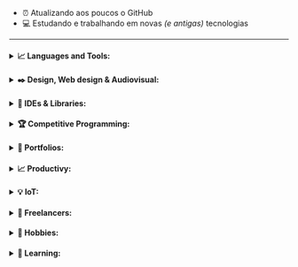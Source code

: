 - :alarm_clock: Atualizando aos poucos o GitHub 
- :computer: Estudando e trabalhando em novas _(e antigas)_ tecnologias

---

<h4>
<details>
<summary>📈 Languages and Tools:</summary>
  <ul><h5>
    <li>
    <details>
    <summary>🎲 Programming Languages:</summary>
      <p align="center"><img align="left" alt="C" width="27px" src="https://simpleicons.org/icons/c.svg" /></p>
      <p align="center"><img align="left" alt="C#" width="27px" src="https://simpleicons.org/icons/csharp.svg" /></p>
      <p align="center"><img align="left" alt="C++" width="27px" src="https://simpleicons.org/icons/cplusplus.svg" /></p>
      <p align="center"><img align="left" alt="Go" width="27px" src="https://simpleicons.org/icons/go.svg" /></p>
      <p align="center"><img align="left" alt="Java" width="27px" src="https://simpleicons.org/icons/java.svg" /></p>
      <p align="center"><img align="left" alt="JavaScript" width="27px" src="https://simpleicons.org/icons/javascript.svg" /></p>
      <p align="center"><img align="left" alt="Kotlin" width="27px" src="https://simpleicons.org/icons/kotlin.svg" /></p>
      <p align="center"><img align="left" alt="Lua" width="27px" src="https://simpleicons.org/icons/lua.svg" /></p>
      <p align="center"><img align="left" alt="Markdown" width="27px" src="https://simpleicons.org/icons/markdown.svg" /></p>
      <p align="center"><img align="left" alt="Perl" width="27px" src="https://simpleicons.org/icons/perl.svg" /></p>
      <p align="center"><img align="left" alt="PHP" width="27px" src="https://simpleicons.org/icons/php.svg" /></p>
      <p align="center"><img align="left" alt="Python" width="27px" src="https://simpleicons.org/icons/python.svg" /></p>
      <p align="center"><img align="left" alt="R" width="27px" src="https://simpleicons.org/icons/r.svg" /></p>
      <p align="center"><img align="left" alt="Ruby" width="27px" src="https://simpleicons.org/icons/ruby.svg" /></p>
      <p align="center"><img align="left" alt="Scala" width="27px" src="https://simpleicons.org/icons/scala.svg" /></p>
      <p align="center"><img align="left" alt="TypeScript" width="27px" src="https://simpleicons.org/icons/typescript.svg" /></p>
      <br>
    </details>
     </li> 
       
 </h5></ul> 
  <p align="center"><img align="left" alt=".NET" width="27px" src="https://simpleicons.org/icons/dot-net.svg" /></p>
  <p align="center"><img align="left" alt="Anaconda" width="27px" src="https://simpleicons.org/icons/anaconda.svg" /></p>
  <p align="center"><img align="left" alt="Amazon Web Services" width="27px" src="https://simpleicons.org/icons/amazonaws.svg" /></p>
  <p align="center"><img align="left" alt="Android Studio" width="27px" src="https://simpleicons.org/icons/androidstudio.svg" /></p>
  <p align="center"><img align="left" alt="Apache" width="27px" src="https://simpleicons.org/icons/apache.svg" /></p>
  <p align="center"><img align="left" alt="Microsfot Azure" width="27px" src="https://simpleicons.org/icons/microsoftazure.svg" /></p>

  <p align="center"><img align="left" alt="D3.js" width="27px" src="https://simpleicons.org/icons/d3-dot-js.svg" /></p>
  <p align="center"><img align="left" alt="Docker" width="27px" src="https://simpleicons.org/icons/docker.svg" /></p>
  <p align="center"><img align="left" alt="Flutter" width="27px" src="https://simpleicons.org/icons/flutter.svg" /></p>
  <p align="center"><img align="left" alt="Git" width="27px" src="https://simpleicons.org/icons/git.svg" /></p>
  
  <p align="center"><img align="left" alt="Google Cloud" width="27px" src="https://simpleicons.org/icons/googlecloud.svg" /></p>
  <p align="center"><img align="left" alt="Grafana" width="27px" src="https://simpleicons.org/icons/grafana.svg" /></p>
  <p align="center"><img align="left" alt="Haskell" width="27px" src="https://simpleicons.org/icons/haskell.svg" /></p>
  
  <p align="center"><img align="left" alt="JSON" width="27px" src="https://simpleicons.org/icons/json.svg" /></p>
  <p align="center"><img align="left" alt="Keras" width="27px" src="https://simpleicons.org/icons/keras.svg" /></p>
  
  <p align="center"><img align="left" alt="Kubernetes" width="27px" src="https://simpleicons.org/icons/kubernetes.svg" /></p>
  
  
  <p align="center"><img align="left" alt="MongoDB" width="27px" src="https://simpleicons.org/icons/mongodb.svg" /></p>
  <p align="center"><img align="left" alt="MySQL" width="27px" src="https://simpleicons.org/icons/mysql.svg" /></p>
  <p align="center"><img align="left" alt="Node.js" width="27px" src="https://simpleicons.org/icons/node-dot-js.svg" /></p>
  <p align="center"><img align="left" alt="Nodetepad++" width="27px" src="https://simpleicons.org/icons/notepadplusplus.svg" /></p>
  <p align="center"><img align="left" alt="Octave" width="27px" src="https://simpleicons.org/icons/octave.svg" /></p>
  <p align="center"><img align="left" alt="Pandas" width="27px" src="https://simpleicons.org/icons/pandas.svg" /></p>
  
  <p align="center"><img align="left" alt="PostgreSQL" width="27px" src="https://simpleicons.org/icons/postgresql.svg" /></p>
  <p align="center"><img align="left" alt="PowerBI" width="27px" src="https://simpleicons.org/icons/powerbi.svg" /></p>
  
  <p align="center"><img align="left" alt="PyTorch" width="27px" src="https://simpleicons.org/icons/pytorch.svg" /></p>
  
  <p align="center"><img align="left" alt="scikit-learn" width="27px" src="https://simpleicons.org/icons/scikit-learn.svg" /></p>
  <p align="center"><img align="left" alt="SQLite" width="27px" src="https://simpleicons.org/icons/sqlite.svg" /></p>
  <p align="center"><img align="left" alt="Tableau" width="27px" src="https://simpleicons.org/icons/tableau.svg" /></p>
  <p align="center"><img align="left" alt="TensorFlow" width="27px" src="https://simpleicons.org/icons/tensorflow.svg" /></p>
  
  <br>
</details>
</h4>

<h4>
<details>
<summary>✒️ Design, Web design & Audiovisual:</summary>
  <p align="center"><img align="left" alt="Adobe Premire Pro" width="27px" heigth="27px"  src="https://simpleicons.org/icons/adobepremierepro.svg" /></p>
  <p align="center"><img align="left" alt="Adobe Xd" width="27px" src="https://simpleicons.org/icons/adobexd.svg" /></p>
  <p align="center"><img align="left" alt="Adobe InDesign" width="27px" src="https://simpleicons.org/icons/adobeindesign.svg" /></p>
  <p align="center"><img align="left" alt="Adobe Illustrator" width="27px" src="https://simpleicons.org/icons/adobeillustrator.svg" /></p>
  <p align="center"><img align="left" alt="Adobe Lightroom" width="27px" src="https://simpleicons.org/icons/adobelightroomcc.svg" /></p>
  <p align="center"><img align="left" alt="Adobe Photoshop" width="27px" src="https://simpleicons.org/icons/adobephotoshop.svg" /></p>
  <p align="center"><img align="left" alt="Adobe After Effects" width="27px" src="https://simpleicons.org/icons/adobeaftereffects.svg" /></p>
  <p align="center"><img align="left" alt="HTML5" width="27px" src="https://simpleicons.org/icons/html5.svg" /></p>
  <p align="center"><img align="left" alt="Figma" width="27px" src="https://simpleicons.org/icons/figma.svg" /></p>
  <p align="center"><img align="left" alt="Blender" width="27px" src="https://simpleicons.org/icons/blender.svg" /></p>
  <p align="center"><img align="left" alt="Canva" width="27px" src="https://simpleicons.org/icons/canva.svg" /></p>
  <p align="center"><img align="left" alt="WordPress" width="27px" src="https://simpleicons.org/icons/wordpress.svg" /></p>
  <p align="center"><img align="left" alt="Krita" width="27px" src="https://simpleicons.org/icons/krita.svg" /></p>
  <p align="center"><img align="left" alt="Wix" width="27px" src="https://simpleicons.org/icons/wix.svg" /></p>
  <p align="center"><img align="left" alt="Inkscape" width="27px" src="https://simpleicons.org/icons/inkscape.svg" /></p>
  <p align="center"><img align="left" alt="Woo" width="27px" src="https://simpleicons.org/icons/woo.svg" /></p>
  <p align="center"><img align="left" alt="AngularJS" width="27px" src="https://simpleicons.org/icons/angularjs.svg" /></p>
  <p align="center"><img align="left" alt="CSS3" width="27px" src="https://simpleicons.org/icons/css3.svg" /></p>
  <p align="center"><img align="left" alt="Gimp" width="27px" src="https://simpleicons.org/icons/gimp.svg" /></p>
  <p align="center"><img align="left" alt="jQuery" width="27px" src="https://simpleicons.org/icons/jquery.svg" /></p>
  <p align="center"><img align="left" alt="React" width="27px" src="https://simpleicons.org/icons/react.svg" /></p>
  <p align="center"><img align="left" alt="Sass" width="27px" src="https://simpleicons.org/icons/sass.svg" /></p>
  <p align="center"><img align="left" alt="Sketchup" width="27px" src="https://simpleicons.org/icons/sketchup.svg" /></p>
  <p align="center"><img align="left" alt="Unity" width="27px" src="https://simpleicons.org/icons/unity.svg" /></p>
  <p align="center"><img align="left" alt="Unreal Engine" width="27px" src="https://simpleicons.org/icons/unrealengine.svg" /></p>
  <p align="center"><img align="left" alt="Vue.js" width="27px" src="https://simpleicons.org/icons/vue-dot-js.svg" /></p>
  <br>
</details>
</h4>

<h4>
<details>
<summary>🔧 IDEs & Libraries:</summary>
  <p align="center"><img align="left" alt="Visual Studio Code" width="27px" src="https://simpleicons.org/icons/visualstudiocode.svg" /></p>
  <p align="center"><img align="left" alt="Atom" width="27px" src="https://simpleicons.org/icons/atom.svg" /></p>
  <p align="center"><img align="left" alt="Eclipse IDE" width="27px" src="https://simpleicons.org/icons/eclipseide.svg" /></p>
  <p align="center"><img align="left" alt="Jupyter Notebook" width="27px" src="https://simpleicons.org/icons/jupyter.svg" /></p>
  <p align="center"><img align="left" alt="PyCharm" width="27px" src="https://simpleicons.org/icons/pycharm.svg" /></p>
  <p align="center"><img align="left" alt="Sublime Text" width="27px" src="https://simpleicons.org/icons/sublimetext.svg" /></p>
  <br>
</details>
</h4>

<h4>
<details>
<summary>🏆 Competitive Programming:</summary>
  <p align="center"><img align="left" alt="CodeChef" width="27px" heigth="27px"  src="https://simpleicons.org/icons/codechef.svg" /></p>
  <p align="center"><img align="left" alt="Codeforces" width="27px" heigth="27px"  src="https://simpleicons.org/icons/codeforces.svg" /></p>
  <p align="center"><img align="left" alt="Codewars" width="27px" heigth="27px"  src="https://simpleicons.org/icons/codewars.svg" /></p>
  <p align="center"><img align="left" alt="HackerEarth" width="27px" heigth="27px"  src="https://simpleicons.org/icons/hackerearth.svg" /></p>
  <p align="center"><img align="left" alt="HackerRank" width="27px" heigth="27px"  src="https://simpleicons.org/icons/hackerrank.svg" /></p>
  <p align="center"><img align="left" alt="Kaggle" width="27px" heigth="27px"  src="https://simpleicons.org/icons/kaggle.svg" /></p>
  <p align="center"><img align="left" alt="Leetcode" width="27px" heigth="27px"  src="https://simpleicons.org/icons/leetcode.svg" /></p>
  <p align="center"><img align="left" alt="Topcoder" width="27px" heigth="27px"  src="https://simpleicons.org/icons/topcoder.svg" /></p>
  <br>
</details>
</h4>

<h4>
<details>
<summary>📝 Portfolios:</summary>
  <p align="center"><img align="left" alt="Dribbble" width="27px" heigth="27px"  src="https://simpleicons.org/icons/dribbble.svg" /></p>
  <p align="center"><img align="left" alt="ArtStation" width="27px" heigth="27px"  src="https://simpleicons.org/icons/artstation.svg" /></p>
  <p align="center"><img align="left" alt="Behance" width="27px" heigth="27px"  src="https://simpleicons.org/icons/behance.svg" /></p>
  <p align="center"><img align="left" alt="DevianArt" width="27px" heigth="27px"  src="https://simpleicons.org/icons/deviantart.svg" /></p>
  <p align="center"><img align="left" alt="Medium" width="27px" heigth="27px"  src="https://simpleicons.org/icons/medium.svg" /></p>
  <p align="center"><img align="left" alt="Sketchafab" width="27px" heigth="27px"  src="https://simpleicons.org/icons/sketchfab.svg" /></p>
  <p align="center"><img align="left" alt="Sketchafab" width="27px" heigth="27px"  src="https://simpleicons.org/icons/codepen.svg" /></p> 
  <br>
</details>
</h4>

<h4>
<details>
<summary>📈 Productivy:</summary>
  <p align="center"><img align="left" alt="Slack" width="27px" heigth="27px"  src="https://simpleicons.org/icons/slack.svg" /></p>
  <p align="center"><img align="left" alt="Notion" width="27px" heigth="27px"  src="https://simpleicons.org/icons/notion.svg" /></p>
  <p align="center"><img align="left" alt="Todoist" width="27px" heigth="27px"  src="https://simpleicons.org/icons/todoist.svg" /></p>
  <p align="center"><img align="left" alt="Trello" width="27px" heigth="27px"  src="https://simpleicons.org/icons/trello.svg" /></p>
  <br>
</details>
</h4>

<h4>
<details>
<summary>💡 IoT:</summary>
  <p align="center"><img align="left" alt="Arduino" width="27px" heigth="27px"  src="https://simpleicons.org/icons/arduino.svg" /></p>
  <p align="center"><img align="left" alt="Raspberry Pi" width="27px" heigth="27px"  src="https://simpleicons.org/icons/raspberrypi.svg" /></p>
  <br>
</details>
</h4>

<h4>
<details>
<summary>💼 Freelancers:</summary>
  <p align="center"><img align="left" alt="Fiverr" width="27px" heigth="27px"  src="https://simpleicons.org/icons/fiverr.svg" /></p>
  <p align="center"><img align="left" alt="Freelancer" width="27px" heigth="27px"  src="https://simpleicons.org/icons/freelancer.svg" /></p>
  <p align="center"><img align="left" alt="Upwork" width="27px" heigth="27px"  src="https://simpleicons.org/icons/upwork.svg" /></p>
  <br>
</details>
</h4>


<h4>
<details>
<summary>🎲 Hobbies:</summary>
  <p align="center"><img align="left" alt="Letterboxd" width="27px" heigth="27px"  src="https://simpleicons.org/icons/letterboxd.svg" /></p>
  <p align="center"><img align="left" alt="Steam" width="27px" heigth="27px"  src="https://simpleicons.org/icons/steam.svg" /></p>
  <p align="center"><img align="left" alt="Strava" width="27px" heigth="27px"  src="https://simpleicons.org/icons/strava.svg" /></p>
  <br>
</details>
</h4>

<h4>
<details>
<summary>🎲 Learning:</summary>
  <p align="center"><img align="left" alt="OpenAI" width="27px" heigth="27px"  src="https://simpleicons.org/icons/openai.svg" /></p>
  <br>
</details>
</h4>
